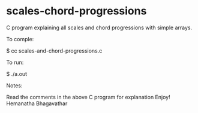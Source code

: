 # scales-chord-progressions
C program explaining all scales and chord progressions with simple arrays.

To comple:

$ cc scales-and-chord-progressions.c

To run:

$ ./a.out

Notes:

Read the comments in the above C program for explanation
Enjoy! Hemanatha Bhagavathar
